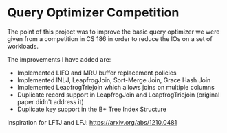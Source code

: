 # Query Optimizer Competition

<p>The point of this project was to improve the basic query optimizer we were given from a competition in CS 186 in order to reduce the IOs on a set of workloads.</p>
The improvements I have added are:

- Implemented LIFO and MRU buffer replacement policies
- Implemented INLJ, LeapfrogJoin, Sort-Merge Join, Grace Hash Join
- Implemented LeapfrogTriejoin which allows joins on multiple columns
- Duplicate record support in LeapfrogJoin and LeapfrogTriejoin (original paper didn't address it)
- Duplicate key support in the B+ Tree Index Structure

Inspiration for LFTJ and LFJ: https://arxiv.org/abs/1210.0481

